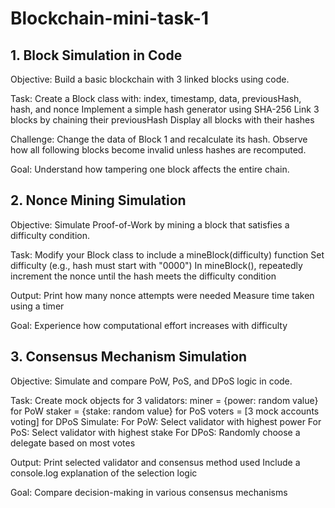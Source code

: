 # Blockchain-mini-task-1
## 1. Block Simulation in Code

Objective: Build a basic blockchain with 3 linked blocks using code.

Task:
Create a Block class with:
index, timestamp, data, previousHash, hash, and nonce
Implement a simple hash generator using SHA-256
Link 3 blocks by chaining their previousHash
Display all blocks with their hashes

Challenge:
Change the data of Block 1 and recalculate its hash.
Observe how all following blocks become invalid unless hashes are recomputed.

Goal: Understand how tampering one block affects the entire chain.

## 2.  Nonce Mining Simulation

Objective: Simulate Proof-of-Work by mining a block that satisfies a difficulty condition.

Task:
Modify your Block class to include a mineBlock(difficulty) function
Set difficulty (e.g., hash must start with "0000")
In mineBlock(), repeatedly increment the nonce until the hash meets the difficulty condition

Output:
Print how many nonce attempts were needed
Measure time taken using a timer

Goal: Experience how computational effort increases with difficulty

## 3.  Consensus Mechanism Simulation

Objective: Simulate and compare PoW, PoS, and DPoS logic in code.

Task:
Create mock objects for 3 validators:
miner = {power: random value} for PoW
staker = {stake: random value} for PoS
voters = [3 mock accounts voting] for DPoS
Simulate:
For PoW: Select validator with highest power
For PoS: Select validator with highest stake
For DPoS: Randomly choose a delegate based on most votes

Output:
Print selected validator and consensus method used
Include a console.log explanation of the selection logic

Goal: Compare decision-making in various consensus mechanisms
